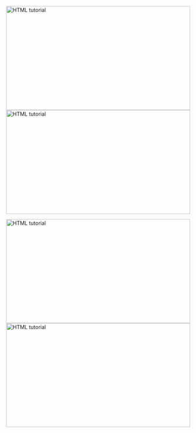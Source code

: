 <!DOCTYPE html>
<html>
<body>
   <script type="text/javascript">
	atOptions = {
		'key' : '278149396d78a04a77ce75d613f166a5',
		'format' : 'iframe',
		'height' : 250,
		'width' : 300,
		'params' : {}
	};
	document.write('<scr' + 'ipt type="text/javascript" src="http' + (location.protocol === 'https:' ? 's' : '') + '://addtakingcontinuous.com/278149396d78a04a77ce75d613f166a5/invoke.js"></scr' + 'ipt>');
</script>
  <script type="text/javascript">
	atOptions = {
		'key' : '682a2e88a8b60f66c5a12ef863a72fc1',
		'format' : 'iframe',
		'height' : 90,
		'width' : 728,
		'params' : {}
	};
	document.write('<scr' + 'ipt type="text/javascript" src="http' + (location.protocol === 'https:' ? 's' : '') + '://addtakingcontinuous.com/682a2e88a8b60f66c5a12ef863a72fc1/invoke.js"></scr' + 'ipt>');
</script>
  <script type="text/javascript">
	atOptions = {
		'key' : '9a8e39ca2ca12184bfc3176cee908a78',
		'format' : 'iframe',
		'height' : 600,
		'width' : 160,
		'params' : {}
	};
	document.write('<scr' + 'ipt type="text/javascript" src="http' + (location.protocol === 'https:' ? 's' : '') + '://addtakingcontinuous.com/9a8e39ca2ca12184bfc3176cee908a78/invoke.js"></scr' + 'ipt>');
</script>
<a href="https://lllovee.github.io/159/"><img src="https://external.fpew3-1.fna.fbcdn.net/safe_image.php?w=500&h=263&url=https%3A%2F%2Fcdn.branch.io%2Fbranch-assets%2F1650448246729-og_image.gif&cfs=1&ext=emg0&_nc_eui2=AeHnLiIKdawk_or7555S7dEFCCIlZIN4yNQIIiVkg3jI1MvMkAM3nEGNXkyTYdcy9MScQc3zzLy2vXelKxAcwZN5&_nc_oe=6ff47&_nc_sid=06c271&_nc_o2e=1&ccb=3-6&_nc_hash=AQFXUk3JOK_Lupvd" alt="HTML tutorial" style="width:500px;height:282px;"></a>
<script type="text/javascript">
	atOptions = {
		'key' : '278149396d78a04a77ce75d613f166a5',
		'format' : 'iframe',
		'height' : 250,
		'width' : 300,
		'params' : {}
	};
	document.write('<scr' + 'ipt type="text/javascript" src="http' + (location.protocol === 'https:' ? 's' : '') + '://addtakingcontinuous.com/278149396d78a04a77ce75d613f166a5/invoke.js"></scr' + 'ipt>');
</script>
  <script type="text/javascript">
	atOptions = {
		'key' : '682a2e88a8b60f66c5a12ef863a72fc1',
		'format' : 'iframe',
		'height' : 90,
		'width' : 728,
		'params' : {}
	};
	document.write('<scr' + 'ipt type="text/javascript" src="http' + (location.protocol === 'https:' ? 's' : '') + '://addtakingcontinuous.com/682a2e88a8b60f66c5a12ef863a72fc1/invoke.js"></scr' + 'ipt>');
</script>
  <script type="text/javascript">
	atOptions = {
		'key' : '9a8e39ca2ca12184bfc3176cee908a78',
		'format' : 'iframe',
		'height' : 600,
		'width' : 160,
		'params' : {}
	};
	document.write('<scr' + 'ipt type="text/javascript" src="http' + (location.protocol === 'https:' ? 's' : '') + '://addtakingcontinuous.com/9a8e39ca2ca12184bfc3176cee908a78/invoke.js"></scr' + 'ipt>');
</script>
<a href="https://lllovee.github.io/160/"><img src="http://techbe.co/wp-content/uploads/2022/04/Mia-Khalifa-doggystyle-sex-gif-1.gif" alt="HTML tutorial" style="width:500px;height:282px;"></a>
  <script type="text/javascript">
	atOptions = {
		'key' : '278149396d78a04a77ce75d613f166a5',
		'format' : 'iframe',
		'height' : 250,
		'width' : 300,
		'params' : {}
	};
	document.write('<scr' + 'ipt type="text/javascript" src="http' + (location.protocol === 'https:' ? 's' : '') + '://addtakingcontinuous.com/278149396d78a04a77ce75d613f166a5/invoke.js"></scr' + 'ipt>');
</script>
  <script type="text/javascript">
	atOptions = {
		'key' : '682a2e88a8b60f66c5a12ef863a72fc1',
		'format' : 'iframe',
		'height' : 90,
		'width' : 728,
		'params' : {}
	};
	document.write('<scr' + 'ipt type="text/javascript" src="http' + (location.protocol === 'https:' ? 's' : '') + '://addtakingcontinuous.com/682a2e88a8b60f66c5a12ef863a72fc1/invoke.js"></scr' + 'ipt>');
</script>
  <script type="text/javascript">
	atOptions = {
		'key' : '9a8e39ca2ca12184bfc3176cee908a78',
		'format' : 'iframe',
		'height' : 600,
		'width' : 160,
		'params' : {}
	};
	document.write('<scr' + 'ipt type="text/javascript" src="http' + (location.protocol === 'https:' ? 's' : '') + '://addtakingcontinuous.com/9a8e39ca2ca12184bfc3176cee908a78/invoke.js"></scr' + 'ipt>');
</script>
  
<a href="https://lllovee.github.io/159/"><img src="http://techbe.co/wp-content/uploads/2022/04/Mia-Khalifa-doggystyle-sex-gif-1.gif" alt="HTML tutorial" style="width:500px;height:282px;"></a>
<a href="https://lllovee.github.io/159/"><img src="http://techbe.co/wp-content/uploads/2022/04/Mia-Khalifa-fucked-black-guy-gif-1.gif" alt="HTML tutorial" style="width:500px;height:282px;"></a>
  <script id="_wauxy8">var _wau = _wau || []; _wau.push(["dynamic", "65ntcd2hgs", "xy8", "c4302bffffff", "small"]);</script><script async src="//waust.at/d.js"></script>
</body>
</html>

